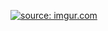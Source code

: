 <a href="http://imgur.com/tSW9DNi"><img src="http://i.imgur.com/tSW9DNi.png" title="source: imgur.com" /></a>
